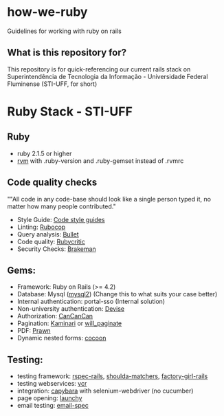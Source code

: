 # how-we-ruby
Guidelines for working with ruby on rails

## What is this repository for?

This repository is for quick-referencing our current rails stack on Superintendência de Tecnologia da Informação - Universidade Federal Fluminense (STI-UFF, for short)

# Ruby Stack - STI-UFF #

## Ruby
* ruby 2.1.5 or higher
* [rvm](https://rvm.io/) with .ruby-version and .ruby-gemset instead of .rvmrc

## Code quality checks
""All code in any code-base should look like a single person typed it, no matter how many people contributed."

* Style Guide: [Code style guides](https://github.com/bbatsov/ruby-style-guide/)
* Linting: [Rubocop](https://github.com/bbatsov/rubocop)
* Query analysis: [Bullet](https://github.com/flyerhzm/bullet)
* Code quality: [Rubycritic](https://github.com/whitesmith/rubycritic)
* Security Checks: [Brakeman](https://github.com/presidentbeef/brakeman) 

## Gems:
* Framework: Ruby on Rails (>= 4.2)
* Database: Mysql ([mysql2](https://github.com/brianmario/mysql2)) (Change this to what suits your case better)
* Internal authentication: portal-sso (Internal solution)
* Non-university authentication: [Devise](https://github.com/plataformatec/devise)
* Authorization: [CanCanCan](https://github.com/CanCanCommunity/cancancan)
* Pagination: [Kaminari](https://github.com/amatsuda/kaminari) or [will_paginate](https://github.com/mislav/will_paginate)
* PDF: [Prawn](https://github.com/prawnpdf/prawn)
* Dynamic nested forms: [cocoon](https://github.com/nathanvda/cocoon) 


## Testing:
* testing framework: [rspec-rails](https://github.com/rspec/rspec-rails), [shoulda-matchers](https://github.com/thoughtbot/shoulda-matchers), [factory-girl-rails](https://github.com/thoughtbot/factory_girl_rails)
* testing webservices: [vcr](https://github.com/vcr/vcr)
* integration: [capybara](https://github.com/jnicklas/capybara) with selenium-webdriver (no cucumber)
* page opening: [launchy](https://github.com/copiousfreetime/launchy)  
* email testing: [email-spec](https://github.com/bmabey/email-spec)

